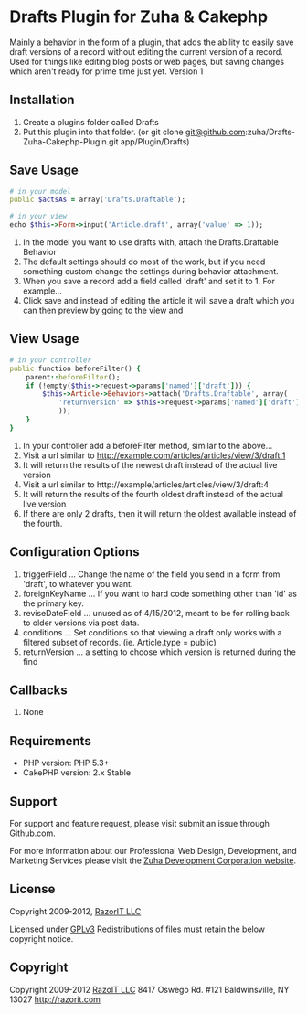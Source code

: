 # Drafts Plugin for Zuha & Cakephp #

Mainly a behavior in the form of a plugin, that adds the ability to easily save draft versions of a record without editing the current version of a record.  Used for things like editing blog posts or web pages, but saving changes which aren't ready for prime time just yet.  Version 1

## Installation ##

1. Create a plugins folder called Drafts
2. Put this plugin into that folder. (or git clone git@github.com:zuha/Drafts-Zuha-Cakephp-Plugin.git app/Plugin/Drafts)

## Save Usage ##

```ruby
# in your model
public $actsAs = array('Drafts.Draftable');

# in your view
echo $this->Form->input('Article.draft', array('value' => 1));
```
1. In the model you want to use drafts with, attach the Drafts.Draftable Behavior
2. The default settings should do most of the work, but if you need something custom change the settings during behavior attachment.
3. When you save a record add a field called 'draft' and set it to 1.  For example...
4. Click save and instead of editing the article it will save a draft which you can then preview by going to the view and 

## View Usage ##

```ruby
# in your controller
public function beforeFilter() {
	parent::beforeFilter();
	if (!empty($this->request->params['named']['draft'])) { 
		$this->Article->Behaviors->attach('Drafts.Draftable', array(
			'returnVersion' => $this->request->params['named']['draft'],
			));
	}
}
```
1. In your controller add a beforeFilter method, similar to the above...	
2. Visit a url similar to http://example.com/articles/articles/view/3/draft:1
3. It will return the results of the newest draft instead of the actual live version
4. Visit a url similar to http://example/articles/articles/view/3/draft:4
5. It will return the results of the fourth oldest draft instead of the actual live version
6. If there are only 2 drafts, then it will return the oldest available instead of the fourth. 

## Configuration Options ##

1. triggerField  ... Change the name of the field you send in a form from 'draft', to whatever you want.
2. foreignKeyName ... If you want to hard code something other than 'id' as the primary key.
3. reviseDateField ... unused as of 4/15/2012, meant to be for rolling back to older versions via post data.
4. conditions ... Set conditions so that viewing a draft only works with a filtered subset of records. (ie. Article.type = public)
5. returnVersion ... a setting to choose which version is returned during the find

## Callbacks ##

1. None

## Requirements ##

* PHP version: PHP 5.3+
* CakePHP version: 2.x Stable

## Support ##

For support and feature request, please visit submit an issue through Github.com.

For more information about our Professional Web Design, Development, and Marketing Services please visit the [Zuha Development Corporation website](http://razorit.com).

## License ##

Copyright 2009-2012, [RazorIT LLC](http://razorit.com)

Licensed under [GPLv3](http://www.gnu.org/licenses/gpl.html)
Redistributions of files must retain the below copyright notice.

## Copyright ###

Copyright 2009-2012
[RazoIT LLC](http://razorit.com)
8417 Oswego Rd. #121
Baldwinsville, NY 13027
http://razorit.com
